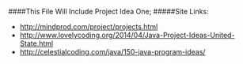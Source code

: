 ####This File Will Include Project Idea One; 
#####Site Links:

* http://mindprod.com/project/projects.html
* http://www.lovelycoding.org/2014/04/Java-Project-Ideas-United-State.html
* http://celestialcoding.com/java/150-java-program-ideas/

